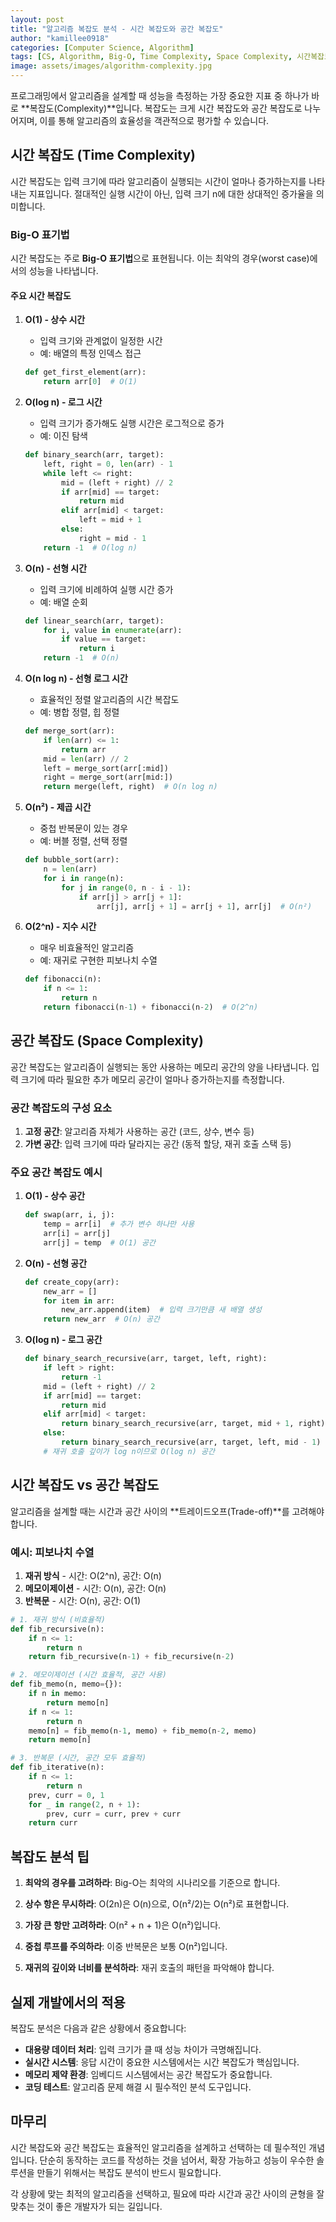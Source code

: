 ```yaml
---
layout: post
title: "알고리즘 복잡도 분석 - 시간 복잡도와 공간 복잡도"
author: "kamillee0918"
categories: [Computer Science, Algorithm]
tags: [CS, Algorithm, Big-O, Time Complexity, Space Complexity, 시간복잡도, 공간복잡도, 빅오]
image: assets/images/algorithm-complexity.jpg
---
```


프로그래밍에서 알고리즘을 설계할 때 성능을 측정하는 가장 중요한 지표 중 하나가 바로 **복잡도(Complexity)**입니다. 복잡도는 크게 시간 복잡도와 공간 복잡도로 나누어지며, 이를 통해 알고리즘의 효율성을 객관적으로 평가할 수 있습니다.

## 시간 복잡도 (Time Complexity)

시간 복잡도는 입력 크기에 따라 알고리즘이 실행되는 시간이 얼마나 증가하는지를 나타내는 지표입니다. 절대적인 실행 시간이 아닌, 입력 크기 n에 대한 상대적인 증가율을 의미합니다.

### Big-O 표기법

시간 복잡도는 주로 **Big-O 표기법**으로 표현됩니다. 이는 최악의 경우(worst case)에서의 성능을 나타냅니다.

#### 주요 시간 복잡도

1. **O(1) - 상수 시간**
   - 입력 크기와 관계없이 일정한 시간
   - 예: 배열의 특정 인덱스 접근
   ```python
   def get_first_element(arr):
       return arr[0]  # O(1)
   ```

2. **O(log n) - 로그 시간**
   - 입력 크기가 증가해도 실행 시간은 로그적으로 증가
   - 예: 이진 탐색
   ```python
   def binary_search(arr, target):
       left, right = 0, len(arr) - 1
       while left <= right:
           mid = (left + right) // 2
           if arr[mid] == target:
               return mid
           elif arr[mid] < target:
               left = mid + 1
           else:
               right = mid - 1
       return -1  # O(log n)
   ```

3. **O(n) - 선형 시간**
   - 입력 크기에 비례하여 실행 시간 증가
   - 예: 배열 순회
   ```python
   def linear_search(arr, target):
       for i, value in enumerate(arr):
           if value == target:
               return i
       return -1  # O(n)
   ```

4. **O(n log n) - 선형 로그 시간**
   - 효율적인 정렬 알고리즘의 시간 복잡도
   - 예: 병합 정렬, 힙 정렬
   ```python
   def merge_sort(arr):
       if len(arr) <= 1:
           return arr
       mid = len(arr) // 2
       left = merge_sort(arr[:mid])
       right = merge_sort(arr[mid:])
       return merge(left, right)  # O(n log n)
   ```

5. **O(n²) - 제곱 시간**
   - 중첩 반복문이 있는 경우
   - 예: 버블 정렬, 선택 정렬
   ```python
   def bubble_sort(arr):
       n = len(arr)
       for i in range(n):
           for j in range(0, n - i - 1):
               if arr[j] > arr[j + 1]:
                   arr[j], arr[j + 1] = arr[j + 1], arr[j]  # O(n²)
   ```

6. **O(2^n) - 지수 시간**
   - 매우 비효율적인 알고리즘
   - 예: 재귀로 구현한 피보나치 수열
   ```python
   def fibonacci(n):
       if n <= 1:
           return n
       return fibonacci(n-1) + fibonacci(n-2)  # O(2^n)
   ```

## 공간 복잡도 (Space Complexity)

공간 복잡도는 알고리즘이 실행되는 동안 사용하는 메모리 공간의 양을 나타냅니다. 입력 크기에 따라 필요한 추가 메모리 공간이 얼마나 증가하는지를 측정합니다.

### 공간 복잡도의 구성 요소

1. **고정 공간**: 알고리즘 자체가 사용하는 공간 (코드, 상수, 변수 등)
2. **가변 공간**: 입력 크기에 따라 달라지는 공간 (동적 할당, 재귀 호출 스택 등)

### 주요 공간 복잡도 예시

1. **O(1) - 상수 공간**
   ```python
   def swap(arr, i, j):
       temp = arr[i]  # 추가 변수 하나만 사용
       arr[i] = arr[j]
       arr[j] = temp  # O(1) 공간
   ```

2. **O(n) - 선형 공간**
   ```python
   def create_copy(arr):
       new_arr = []
       for item in arr:
           new_arr.append(item)  # 입력 크기만큼 새 배열 생성
       return new_arr  # O(n) 공간
   ```

3. **O(log n) - 로그 공간**
   ```python
   def binary_search_recursive(arr, target, left, right):
       if left > right:
           return -1
       mid = (left + right) // 2
       if arr[mid] == target:
           return mid
       elif arr[mid] < target:
           return binary_search_recursive(arr, target, mid + 1, right)
       else:
           return binary_search_recursive(arr, target, left, mid - 1)
       # 재귀 호출 깊이가 log n이므로 O(log n) 공간
   ```

## 시간 복잡도 vs 공간 복잡도

알고리즘을 설계할 때는 시간과 공간 사이의 **트레이드오프(Trade-off)**를 고려해야 합니다.

### 예시: 피보나치 수열

1. **재귀 방식** - 시간: O(2^n), 공간: O(n)
2. **메모이제이션** - 시간: O(n), 공간: O(n)
3. **반복문** - 시간: O(n), 공간: O(1)

```python
# 1. 재귀 방식 (비효율적)
def fib_recursive(n):
    if n <= 1:
        return n
    return fib_recursive(n-1) + fib_recursive(n-2)

# 2. 메모이제이션 (시간 효율적, 공간 사용)
def fib_memo(n, memo={}):
    if n in memo:
        return memo[n]
    if n <= 1:
        return n
    memo[n] = fib_memo(n-1, memo) + fib_memo(n-2, memo)
    return memo[n]

# 3. 반복문 (시간, 공간 모두 효율적)
def fib_iterative(n):
    if n <= 1:
        return n
    prev, curr = 0, 1
    for _ in range(2, n + 1):
        prev, curr = curr, prev + curr
    return curr
```

## 복잡도 분석 팁

1. **최악의 경우를 고려하라**: Big-O는 최악의 시나리오를 기준으로 합니다.

2. **상수 항은 무시하라**: O(2n)은 O(n)으로, O(n²/2)는 O(n²)로 표현합니다.

3. **가장 큰 항만 고려하라**: O(n² + n + 1)은 O(n²)입니다.

4. **중첩 루프를 주의하라**: 이중 반복문은 보통 O(n²)입니다.

5. **재귀의 깊이와 너비를 분석하라**: 재귀 호출의 패턴을 파악해야 합니다.

## 실제 개발에서의 적용

복잡도 분석은 다음과 같은 상황에서 중요합니다:

- **대용량 데이터 처리**: 입력 크기가 클 때 성능 차이가 극명해집니다.
- **실시간 시스템**: 응답 시간이 중요한 시스템에서는 시간 복잡도가 핵심입니다.
- **메모리 제약 환경**: 임베디드 시스템에서는 공간 복잡도가 중요합니다.
- **코딩 테스트**: 알고리즘 문제 해결 시 필수적인 분석 도구입니다.

## 마무리

시간 복잡도와 공간 복잡도는 효율적인 알고리즘을 설계하고 선택하는 데 필수적인 개념입니다. 단순히 동작하는 코드를 작성하는 것을 넘어서, 확장 가능하고 성능이 우수한 솔루션을 만들기 위해서는 복잡도 분석이 반드시 필요합니다.

각 상황에 맞는 최적의 알고리즘을 선택하고, 필요에 따라 시간과 공간 사이의 균형을 잘 맞추는 것이 좋은 개발자가 되는 길입니다.